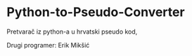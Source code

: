 # Python-to-Pseudo-Converter
Pretvarač iz python-a u hrvatski pseudo kod,

Drugi programer: Erik Mikšić
